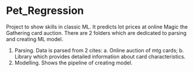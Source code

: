 # Pet_Regression
Project to show skills in classic ML. 
It predicts lot prices at online Magic the Gathering card auction.
There are 2 folders which are dedicated to parsing and creating ML model.
1. Parsing. Data is parsed from 2 cites:
  a. Online auction of mtg cards;
  b. Library which provides detailed information about card characteristics.
2. Modelling. Shows the pipeline of creating model.

